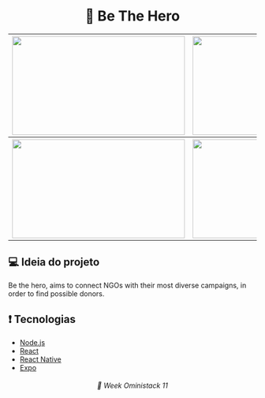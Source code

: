 <h1 align="center"> 💂  Be The Hero </h1>



<table>
  <tr>
    <th>
      <img src="https://user-images.githubusercontent.com/33105610/78063497-b3e1ce80-7366-11ea-83f7-950d4625e506.png" width="350" height="200"/>
    </th>
    <th>
      <img src="https://user-images.githubusercontent.com/33105610/78063606-e12e7c80-7366-11ea-83b2-0bdbb7c90645.png" width="350" height="200"/>
    </th>
  </tr>
  <tr>
    <th>
      <img src="https://user-images.githubusercontent.com/33105610/78063642-ee4b6b80-7366-11ea-83fc-541f3ef67362.png" width="350" height="200"/>
    </th>
    <th>
      <img src="https://user-images.githubusercontent.com/33105610/78064662-79793100-7368-11ea-8da4-d0841e6eea39.png" width="350" height="200"/>
    </th>
  </tr>
</table>

<h2>💻 Ideia do projeto</h2>

  
  Be the hero, aims to connect NGOs with their most diverse campaigns, in order to find possible donors.


<h2> ❗️ Tecnologias </h2>

* [Node.js](https://nodejs.org/en/)
* [React](https://reactjs.org/)
* [React Native](https://reactnative.dev/)
* [Expo](https://expo.io/)



<h6 align="center"> 🚀 Week Oministack 11</h4>
